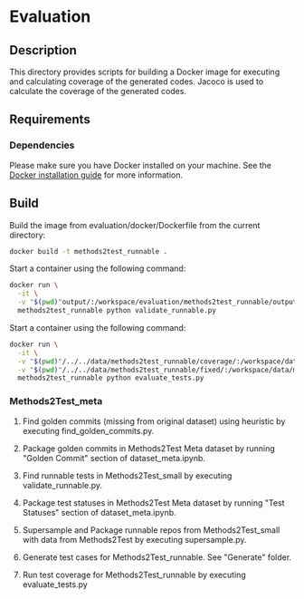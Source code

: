 # Evaluation

## Description
This directory provides scripts for building a Docker image for executing and calculating coverage of the generated codes. Jacoco is used to calculate the coverage of the generated codes.

## Requirements

### Dependencies
Please make sure you have Docker installed on your machine. See the [Docker installation guide](https://docs.docker.com/get-docker/) for more information.


## Build
Build the image from evaluation/docker/Dockerfile from the current directory:

```bash
docker build -t methods2test_runnable .
```

Start a container using the following command:
```bash
docker run \
  -it \
  -v "$(pwd)"output/:/workspace/evaluation/methods2test_runnable/output:rw \
  methods2test_runnable python validate_runnable.py
```


Start a container using the following command:

```bash
docker run \
  -it \
  -v "$(pwd)"/../../data/methods2test_runnable/coverage/:/workspace/data/methods2test_runnable/coverage:rw \
  -v "$(pwd)"/../../data/methods2test_runnable/fixed/:/workspace/data/methods2test_runnable/fixed:ro \
  methods2test_runnable python evaluate_tests.py
```




### Methods2Test_meta

1. Find golden commits (missing from original dataset) using heuristic by executing find_golden_commits.py.
2. Package golden commits in Methods2Test Meta dataset by running "Golden Commit" section of dataset_meta.ipynb.

3. Find runnable tests in Methods2Test_small by executing validate_runnable.py.
4. Package test statuses in Methods2Test Meta dataset by running "Test Statuses" section of dataset_meta.ipynb.

5. Supersample and Package runnable repos from Methods2Test_small with data from Methods2Test by executing supersample.py.

6. Generate test cases for Methods2Test_runnable. See "Generate" folder.

7. Run test coverage for Methods2Test_runnable by executing evaluate_tests.py